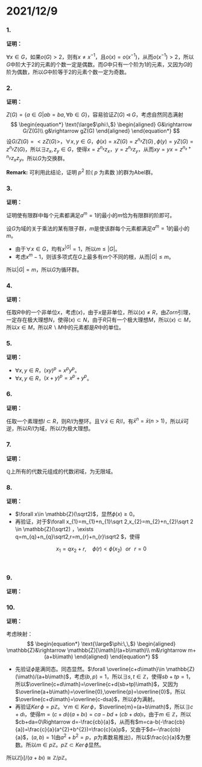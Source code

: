 # 2021/12/9

### 1.

**证明：** 

$\forall x\in G$，如果$o(G)>2$，则有$x\neq x^{-1}$，且$o(x)=o(x^{-1})$，从而$o(x^{-1})>2$，所以$G$中阶大于2的元素的个数一定是偶数。而$G$中只有一个阶为1的元素，又因为$G$的阶为偶数，所以$G$中阶等于2的元素个数一定为奇数。



### 2.

**证明：**

$Z(G)=\{a\in G\big| ab=ba,\forall b\in G\}$，容易验证$Z(G)\triangleleft G$，考虑自然同态满射
$$
\begin{equation*}
\text{\large$\phi:\,$}
\begin{aligned}
G&\rightarrow G/Z(G)\\
g&\rightarrow gZ(G)
\end{aligned}
\end{equation*}
$$
设$G/Z(G)=<zZ(G)>$，$\forall x,y\in G$，$\phi(x)=xZ(G)=z^{n_{x}}Z(G)\,,\,\phi(y)=yZ(G)=z^{n_{y}}Z(G)$，所以$\exists z_{x},z_{y}\in G$，使得$x=z^{n_{x}}z_{x}$，$y=z^{n_{y}}z_{y}$，从而$xy=yx=z^{n_{x}+n_{y}}z_{x}z_{y}$。所以$G$为交换群。

**Remark:** 可利用此结论，证明 $p^{2}$ 阶( $p$ 为素数 )的群为Abel群。

### 3.

**证明：**

证明使有限群中每个元素都满足$a^{m}=1$的最小的$m$恰为有限群的阶即可。

设$G$为域的关于乘法的某有限子群，$m$是使该群每个元素都满足$a^{m}=1$的最小的$m$。

* 由于$\forall x\in G$，均有$x^{|G|}=1$，所以$m\leq |G|$。
* 考虑$x^{m}-1$，则该多项式在$G$上最多有$m$个不同的根，从而$|G|\leq m$。

所以$|G|=m$，所以$G$为循环群。



### 4.

**证明：**

任取$R$中的一个非单位$x$，考虑$(x)$，由于$x$是非单位，所以$(x)\neq R$，由$Zorn$引理，一定存在极大理想$N$，使得$(x)\subset N$，由于$R$只有一个极大理想$M$，所以$(x)\subset M$，所以$x\in M$，所以$R\backslash M$中的元素都是$R$中的单位。



### 5.

**证明：**

* $\forall x,y\in R$，$(xy)^{p}=x^{p}y^{p}$。
* $\forall x,y\in R$，$(x+y)^{p}=x^{p}+y^{p}$。



### 6.

**证明：**

任取一个素理想$I\subset R$，则$R/I$为整环。且$\forall \bar{x}\in R/I$，有$\bar{x}^{n}=\bar{x}(n>1)$，所以$\bar{x}$可逆，所以$R/I$为域，所以$I$为极大理想。



### 7.

**证明：**

$\mathbb{Q}$上所有的代数元组成的代数闭域，为无限域。



### 8.

**证明：**

* $\forall x\in \mathbb{Z}(\sqrt2)$，显然$\phi(x)\geq 0$。
* 再验证，对于$\forall x_{1}=m_{1}+n_{1}\sqrt 2,x_{2}=m_{2}+n_{2}\sqrt 2 \in \mathbb{Z}(\sqrt2) $，$\exists q=m_{q}+n_{q}\sqrt2,r=m_{r}+n_{r}\sqrt2 $，使得

$$
x_{1}=qx_{2}+r,\quad \phi(r)<\phi(x_{2})\,\,\,\, or\,\,\,\, r=0
$$

​		

### 9.

**证明：**



### 10.

**证明：**

考虑映射：
$$
\begin{equation*}
\text{\large$\phi:\,\,$}
\begin{aligned}
\mathbb{Z}&\rightarrow \mathbb{Z}[\imath]/(a+b\imath)\\
m&\rightarrow m+(a+b\imath)
\end{aligned}
\end{equation*}
$$

* 先验证$\phi$是满同态。同态显然。$\forall \overline{c+d\imath}\in \mathbb{Z}(\imath)/(a+b\imath)$，考虑$(b,p)=1$，所以$\exists s,t\in \mathbb{Z}$，使得$sb+tp=1$，所以$\overline{c+d\imath}=\overline{c+d(sb+tp)\imath}$，又因为$\overline{a+b\imath}=\overline{0},\overline{p}=\overline{0}$，所以$\overline{c+d\imath}=\overline{c-dsa}$，所以$\phi$为满射。
* 再验证$Ker\,\phi=p\mathbb{Z}$。$\forall m\in Ker\,\phi$，$\overline{m}=(a+b\imath)$，所以$\exists c+d\imath$，使得$m=(c+d\imath)(a+b\imath)=ca-bd+(cb+da)\imath$，由于$m\in \mathbb{Z}$，所以$cb+da=0\Rightarrow d=-\frac{cb}{a}$，从而有$m=ca-b(-\frac{cb}{a})=\frac{c}{a}(a^{2}+b^{2})=\frac{c}{a}p$，又由于$d=-\frac{cb}{a}$，$(a,b)=1$(由$a^{2}+b^{2}=p$，$p$为素数易推出)，所以$\frac{c}{a}$为整数。所以$m\in p\mathbb{Z}$。$p\mathbb{Z}\subset Ker\,\phi$显然。

所以$\mathbb{Z}[\imath]/(a+b\imath)\cong\mathbb{Z}/p\mathbb{Z}$。
